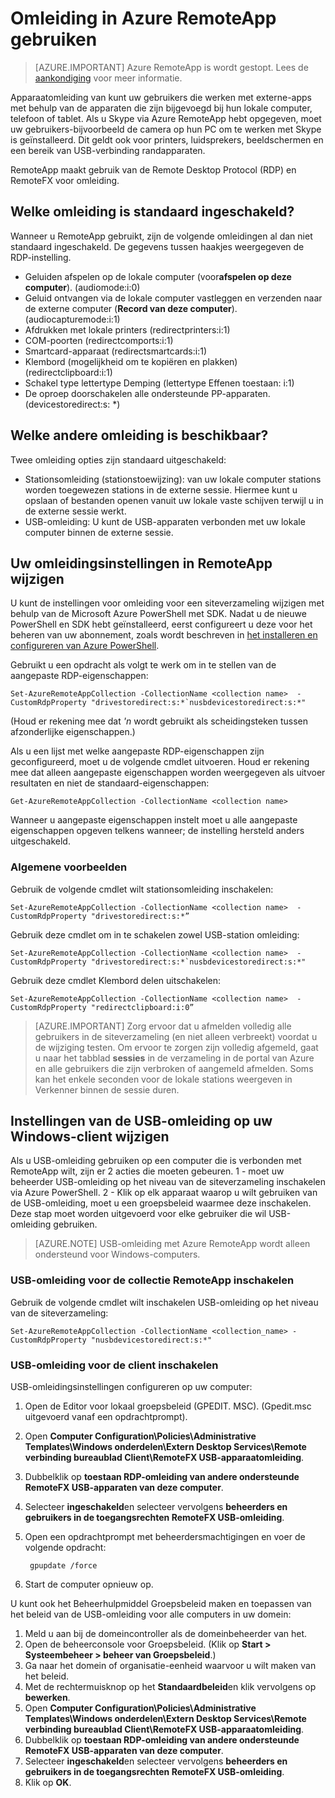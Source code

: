 <properties
    pageTitle="Omleiding gebruiken in Azure RemoteApp | Microsoft Azure"
    description="Meer informatie over het configureren en gebruiken van omleiding in RemoteApp"
    services="remoteapp"
    documentationCenter=""
    authors="lizap"
    manager="mbaldwin" />

<tags
    ms.service="remoteapp"
    ms.workload="compute"
    ms.tgt_pltfrm="na"
    ms.devlang="na"
    ms.topic="article"
    ms.date="08/15/2016"
    ms.author="elizapo" />

# <a name="using-redirection-in-azure-remoteapp"></a>Omleiding in Azure RemoteApp gebruiken

> [AZURE.IMPORTANT]
> Azure RemoteApp is wordt gestopt. Lees de [aankondiging](https://go.microsoft.com/fwlink/?linkid=821148) voor meer informatie.

Apparaatomleiding van kunt uw gebruikers die werken met externe-apps met behulp van de apparaten die zijn bijgevoegd bij hun lokale computer, telefoon of tablet. Als u Skype via Azure RemoteApp hebt opgegeven, moet uw gebruikers-bijvoorbeeld de camera op hun PC om te werken met Skype is geïnstalleerd. Dit geldt ook voor printers, luidsprekers, beeldschermen en een bereik van USB-verbinding randapparaten.

RemoteApp maakt gebruik van de Remote Desktop Protocol (RDP) en RemoteFX voor omleiding.

## <a name="what-redirection-is-enabled-by-default"></a>Welke omleiding is standaard ingeschakeld?
Wanneer u RemoteApp gebruikt, zijn de volgende omleidingen al dan niet standaard ingeschakeld. De gegevens tussen haakjes weergegeven de RDP-instelling.

- Geluiden afspelen op de lokale computer (voor**afspelen op deze computer**). (audiomode:i:0)
- Geluid ontvangen via de lokale computer vastleggen en verzenden naar de externe computer (**Record van deze computer**). (audiocapturemode:i:1)
- Afdrukken met lokale printers (redirectprinters:i:1)
- COM-poorten (redirectcomports:i:1)
- Smartcard-apparaat (redirectsmartcards:i:1)
- Klembord (mogelijkheid om te kopiëren en plakken) (redirectclipboard:i:1)
- Schakel type lettertype Demping (lettertype Effenen toestaan: i:1)
- De oproep doorschakelen alle ondersteunde PP-apparaten. (devicestoredirect:s: *)

## <a name="what-other-redirection-is-available"></a>Welke andere omleiding is beschikbaar?
Twee omleiding opties zijn standaard uitgeschakeld:

- Stationsomleiding (stationstoewijzing): van uw lokale computer stations worden toegewezen stations in de externe sessie. Hiermee kunt u opslaan of bestanden openen vanuit uw lokale vaste schijven terwijl u in de externe sessie werkt.
- USB-omleiding: U kunt de USB-apparaten verbonden met uw lokale computer binnen de externe sessie.

## <a name="change-your-redirection-settings-in-remoteapp"></a>Uw omleidingsinstellingen in RemoteApp wijzigen
U kunt de instellingen voor omleiding voor een siteverzameling wijzigen met behulp van de Microsoft Azure PowerShell met SDK. Nadat u de nieuwe PowerShell en SDK hebt geïnstalleerd, eerst configureert u deze voor het beheren van uw abonnement, zoals wordt beschreven in [het installeren en configureren van Azure PowerShell](../powershell-install-configure.md).

Gebruikt u een opdracht als volgt te werk om in te stellen van de aangepaste RDP-eigenschappen:

    Set-AzureRemoteAppCollection -CollectionName <collection name>  -CustomRdpProperty "drivestoredirect:s:*`nusbdevicestoredirect:s:*"

(Houd er rekening mee dat *'n* wordt gebruikt als scheidingsteken tussen afzonderlijke eigenschappen.)

Als u een lijst met welke aangepaste RDP-eigenschappen zijn geconfigureerd, moet u de volgende cmdlet uitvoeren. Houd er rekening mee dat alleen aangepaste eigenschappen worden weergegeven als uitvoer resultaten en niet de standaard-eigenschappen:  

    Get-AzureRemoteAppCollection -CollectionName <collection name>

Wanneer u aangepaste eigenschappen instelt moet u alle aangepaste eigenschappen opgeven telkens wanneer; de instelling hersteld anders uitgeschakeld.   

### <a name="common-examples"></a>Algemene voorbeelden
Gebruik de volgende cmdlet wilt stationsomleiding inschakelen:  

    Set-AzureRemoteAppCollection -CollectionName <collection name>  -CustomRdpProperty "drivestoredirect:s:*”

Gebruik deze cmdlet om in te schakelen zowel USB-station omleiding:

    Set-AzureRemoteAppCollection -CollectionName <collection name>  -CustomRdpProperty "drivestoredirect:s:*`nusbdevicestoredirect:s:*"

Gebruik deze cmdlet Klembord delen uitschakelen:  

    Set-AzureRemoteAppCollection -CollectionName <collection name>  -CustomRdpProperty "redirectclipboard:i:0”

> [AZURE.IMPORTANT] Zorg ervoor dat u afmelden volledig alle gebruikers in de siteverzameling (en niet alleen verbreekt) voordat u de wijziging testen. Om ervoor te zorgen zijn volledig afgemeld, gaat u naar het tabblad **sessies** in de verzameling in de portal van Azure en alle gebruikers die zijn verbroken of aangemeld afmelden. Soms kan het enkele seconden voor de lokale stations weergeven in Verkenner binnen de sessie duren.

## <a name="change-usb-redirection-settings-on-your-windows-client"></a>Instellingen van de USB-omleiding op uw Windows-client wijzigen

Als u USB-omleiding gebruiken op een computer die is verbonden met RemoteApp wilt, zijn er 2 acties die moeten gebeuren. 1 - moet uw beheerder USB-omleiding op het niveau van de siteverzameling inschakelen via Azure PowerShell. 2 - Klik op elk apparaat waarop u wilt gebruiken van de USB-omleiding, moet u een groepsbeleid waarmee deze inschakelen. Deze stap moet worden uitgevoerd voor elke gebruiker die wil USB-omleiding gebruiken.

> [AZURE.NOTE] USB-omleiding met Azure RemoteApp wordt alleen ondersteund voor Windows-computers.

### <a name="enable-usb-redirection-for-the-remoteapp-collection"></a>USB-omleiding voor de collectie RemoteApp inschakelen
Gebruik de volgende cmdlet wilt inschakelen USB-omleiding op het niveau van de siteverzameling:

    Set-AzureRemoteAppCollection -CollectionName <collection_name> -CustomRdpProperty "nusbdevicestoredirect:s:*"

### <a name="enable-usb-redirection-for-the-client-computer"></a>USB-omleiding voor de client inschakelen

USB-omleidingsinstellingen configureren op uw computer:

1. Open de Editor voor lokaal groepsbeleid (GPEDIT. MSC). (Gpedit.msc uitgevoerd vanaf een opdrachtprompt).
2. Open **Computer Configuration\Policies\Administrative Templates\Windows onderdelen\Extern Desktop Services\Remote verbinding bureaublad Client\RemoteFX USB-apparaatomleiding**.
3. Dubbelklik op **toestaan RDP-omleiding van andere ondersteunde RemoteFX USB-apparaten van deze computer**.
4. Selecteer **ingeschakeld**en selecteer vervolgens **beheerders en gebruikers in de toegangsrechten RemoteFX USB-omleiding**.
5. Open een opdrachtprompt met beheerdersmachtigingen en voer de volgende opdracht:

        gpupdate /force
6. Start de computer opnieuw op.

U kunt ook het Beheerhulpmiddel Groepsbeleid maken en toepassen van het beleid van de USB-omleiding voor alle computers in uw domein:

1. Meld u aan bij de domeincontroller als de domeinbeheerder van het.
2. Open de beheerconsole voor Groepsbeleid. (Klik op **Start > Systeembeheer > beheer van Groepsbeleid**.)
3. Ga naar het domein of organisatie-eenheid waarvoor u wilt maken van het beleid.
4. Met de rechtermuisknop op het **Standaardbeleid**en klik vervolgens op **bewerken**.
5. Open **Computer Configuration\Policies\Administrative Templates\Windows onderdelen\Extern Desktop Services\Remote verbinding bureaublad Client\RemoteFX USB-apparaatomleiding**.
6. Dubbelklik op **toestaan RDP-omleiding van andere ondersteunde RemoteFX USB-apparaten van deze computer**.
7. Selecteer **ingeschakeld**en selecteer vervolgens **beheerders en gebruikers in de toegangsrechten RemoteFX USB-omleiding**.
8. Klik op **OK**.  
